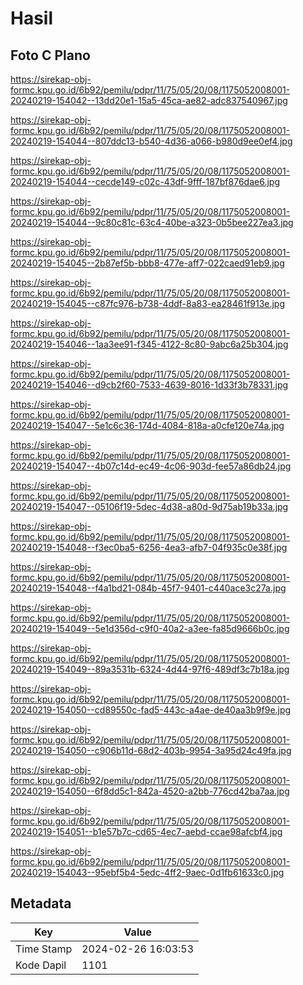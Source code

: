 # Hasil

## Foto C Plano

https://sirekap-obj-formc.kpu.go.id/6b92/pemilu/pdpr/11/75/05/20/08/1175052008001-20240219-154042--13dd20e1-15a5-45ca-ae82-adc837540967.jpg

https://sirekap-obj-formc.kpu.go.id/6b92/pemilu/pdpr/11/75/05/20/08/1175052008001-20240219-154044--807ddc13-b540-4d36-a066-b980d9ee0ef4.jpg

https://sirekap-obj-formc.kpu.go.id/6b92/pemilu/pdpr/11/75/05/20/08/1175052008001-20240219-154044--cecde149-c02c-43df-9fff-187bf876dae6.jpg

https://sirekap-obj-formc.kpu.go.id/6b92/pemilu/pdpr/11/75/05/20/08/1175052008001-20240219-154044--9c80c81c-63c4-40be-a323-0b5bee227ea3.jpg

https://sirekap-obj-formc.kpu.go.id/6b92/pemilu/pdpr/11/75/05/20/08/1175052008001-20240219-154045--2b87ef5b-bbb8-477e-aff7-022caed91eb9.jpg

https://sirekap-obj-formc.kpu.go.id/6b92/pemilu/pdpr/11/75/05/20/08/1175052008001-20240219-154045--c87fc976-b738-4ddf-8a83-ea28461f913e.jpg

https://sirekap-obj-formc.kpu.go.id/6b92/pemilu/pdpr/11/75/05/20/08/1175052008001-20240219-154046--1aa3ee91-f345-4122-8c80-9abc6a25b304.jpg

https://sirekap-obj-formc.kpu.go.id/6b92/pemilu/pdpr/11/75/05/20/08/1175052008001-20240219-154046--d9cb2f60-7533-4639-8016-1d33f3b78331.jpg

https://sirekap-obj-formc.kpu.go.id/6b92/pemilu/pdpr/11/75/05/20/08/1175052008001-20240219-154047--5e1c6c36-174d-4084-818a-a0cfe120e74a.jpg

https://sirekap-obj-formc.kpu.go.id/6b92/pemilu/pdpr/11/75/05/20/08/1175052008001-20240219-154047--4b07c14d-ec49-4c06-903d-fee57a86db24.jpg

https://sirekap-obj-formc.kpu.go.id/6b92/pemilu/pdpr/11/75/05/20/08/1175052008001-20240219-154047--05106f19-5dec-4d38-a80d-9d75ab19b33a.jpg

https://sirekap-obj-formc.kpu.go.id/6b92/pemilu/pdpr/11/75/05/20/08/1175052008001-20240219-154048--f3ec0ba5-6256-4ea3-afb7-04f935c0e38f.jpg

https://sirekap-obj-formc.kpu.go.id/6b92/pemilu/pdpr/11/75/05/20/08/1175052008001-20240219-154048--f4a1bd21-084b-45f7-9401-c440ace3c27a.jpg

https://sirekap-obj-formc.kpu.go.id/6b92/pemilu/pdpr/11/75/05/20/08/1175052008001-20240219-154049--5e1d356d-c9f0-40a2-a3ee-fa85d9666b0c.jpg

https://sirekap-obj-formc.kpu.go.id/6b92/pemilu/pdpr/11/75/05/20/08/1175052008001-20240219-154049--89a3531b-6324-4d44-97f6-489df3c7b18a.jpg

https://sirekap-obj-formc.kpu.go.id/6b92/pemilu/pdpr/11/75/05/20/08/1175052008001-20240219-154050--cd89550c-fad5-443c-a4ae-de40aa3b9f9e.jpg

https://sirekap-obj-formc.kpu.go.id/6b92/pemilu/pdpr/11/75/05/20/08/1175052008001-20240219-154050--c906b11d-68d2-403b-9954-3a95d24c49fa.jpg

https://sirekap-obj-formc.kpu.go.id/6b92/pemilu/pdpr/11/75/05/20/08/1175052008001-20240219-154050--6f8dd5c1-842a-4520-a2bb-776cd42ba7aa.jpg

https://sirekap-obj-formc.kpu.go.id/6b92/pemilu/pdpr/11/75/05/20/08/1175052008001-20240219-154051--b1e57b7c-cd65-4ec7-aebd-ccae98afcbf4.jpg

https://sirekap-obj-formc.kpu.go.id/6b92/pemilu/pdpr/11/75/05/20/08/1175052008001-20240219-154043--95ebf5b4-5edc-4ff2-9aec-0d1fb61633c0.jpg


## Metadata

| Key        | Value               |
| ---------- | ------------------- |
| Time Stamp | 2024-02-26 16:03:53 |
| Kode Dapil | 1101                |



